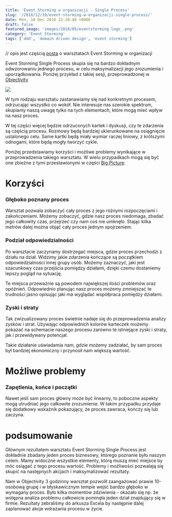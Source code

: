 ```yaml
---
title: 'Event Storming w organizacji - Single Process'
slug: '/2018/12/10/event-storming-w-organizacji-single-process/'
date: Mon, 10 Dec 2018 22:20:48 +0000
draft: false
featured_image: 'images/2018/05/eventstorming.logo_.png'
category: 'Event Storming'
tags: ['ddd', 'domain driven design', 'event storming']
---
```


// opis jest częścią [posta](/2018/12/10/event-storming-narzedzie-usprawniajace-prace-organizacji/) o warsztatach Event Storming w organizacji

Event Storming Single Process skupia się na bardzo dokładnym odwzorowaniu jednego procesu, w celu maksymalizacji jego zrozumienia i uporządkowania. Poniżej przykład z takiej sesji, przeprowadzonej w [Objectivity](https://objectivity.co.uk)

[![](https://radblog.pl/wp-content/uploads/2018/12/3-1-1-1024x269.jpg)](https://radblog.pl/wp-content/uploads/2018/12/3-1-1.jpg)

W tym rodzaju warsztatu zastanawiamy się nad konkretnym procesem, odrzucając wszystko co wokół. Nie interesuje nas szerokie spektrum, skupiamy naszą uwagę tylko na tych elementach, które mogą mieć wpływ na nasz proces.

W tej części więcej będzie odrzuconych kartek i dyskusji, czy te zdarzenia są częścią procesu. Rozmowy będą bardziej ukierunkowane na osiągnięcie ustalonego celu. Same kartki będą miały wymiar raczej liniowy, z krótszymi odnogami, które będą mogły tworzyć cykle.

Poniżej przedstawiamy korzyści i możliwe problemy wynikające w przeprowadzenia takiego warsztatu. W wielu przypadkach mogą się być one zbieżne z tymi przestawionymi w części [Big Picture](https://radblog.pl/2018/12/10/event-storming-w-organizacji-big-picture):

Korzyści
========

### Głęboko poznany proces

Warsztat pozwala zobaczyć cały proces z jego różnymi rozpoczęciami i zakończeniami. Możemy zobaczyć, gdzie nasz proces niedomaga, zbadać jego całkowity czas, przejrzeć czy nam coś nie umknęło. Stając kilka metrów dalej można objąć cały proces jednym spojrzeniem.

### Podział odpowiedzialności

Po warsztacie zaczynamy dostrzegać miejsca, gdzie proces przechodzi z działu na dział. Widzimy jakie zdarzenia kończące są początkiem odpowiedzialności innej grupy osób. Możemy zaznaczyć, jaki jest szacunkowy czas przejścia pomiędzy działami, dzięki czemu dostaniemy lepszy pogląd na sytuację.

Te miejsca przeważnie są powodem największej ilości problemów oraz opóźnień. Odpowiednio planując nasz proces możemy zmniejszać te trudności jasno opisując jaki ma wyglądać współpraca pomiędzy działami.

### Zyski i straty

Tak zwizualizowany proces świetnie nadaje się do przeprowadzenia analizy zysków i strat. Używając odpowiednich kolorów karteczek możemy pokazać na schemacie naszego procesu zarówno te istniejące zyski i straty, jak i przewidywany potencjał.

Takie działanie uświadamia nam, gdzie możemy zadziałać, by sam proces był bardziej ekonomiczny i przynosił nam większą wartość.

Możliwe problemy
================

### Zapętlenia, końce i początki

Nawet jeśli sam proces główny może być linearny, to poboczne aspekty mogą utrudniać jego całkowite zrozumienie. W takim przypadku przydaje się dodatkowy wskaźnik pokazujący, że proces zawraca, kończy się lub zaczyna.

podsumowanie
============

Głównym rezultatem warsztatu Event Storming Single Process jest dokładnie zbadany jeden proces biznesowy, którego poznanie było naszym celem. Mamy widoczne wszystkie elementy, którą muszą mieć miejsce by móc osiągać z tego procesu wartość. Problemy i możliwości pozwalają się skupić na następnych akcjach i maksymalizować rezultaty.

Nam w Objectivity 3 godzinny warsztat pozwolił zaangażować prawie 10-osobową grupę i w błyskawicznym tempie wejść bardzo głęboko w wymagany proces. Było kilka momentów zdziwienia - okazało się np. że wstępna analiza problemu całkowicie pominęła jeden dział znajdujący się w firmie. Rezultaty zebraliśmy do arkusza Excela by następnie dalej zaplanować akcje wdrażania procesu w życie.